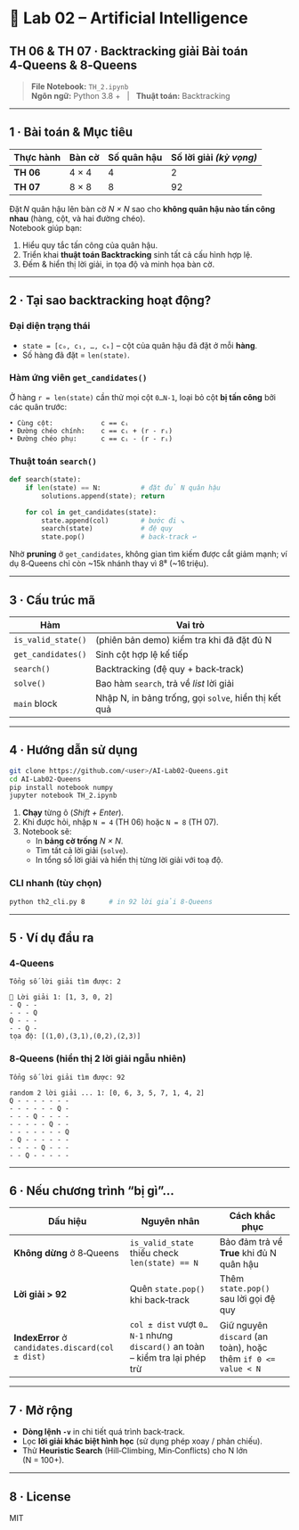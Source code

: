 # 🧩 Lab 02 – Artificial Intelligence  
## TH 06 & TH 07 · Backtracking giải Bài toán **4‑Queens** & **8‑Queens**

> **File Notebook:** `TH_2.ipynb`  
> **Ngôn ngữ:** Python 3.8 +   |   **Thuật toán:** Backtracking

---

## 1 · Bài toán & Mục tiêu

| Thực hành | Bàn cờ | Số quân hậu | Số lời giải *(kỳ vọng)* |
|-----------|--------|-------------|-------------------------|
| **TH 06** | 4 × 4  | 4 | 2 |
| **TH 07** | 8 × 8  | 8 | 92 |

Đặt *N* quân hậu lên bàn cờ *N × N* sao cho **không quân hậu nào tấn công nhau** (hàng, cột, và hai đường chéo).  
Notebook giúp bạn:

1. Hiểu quy tắc tấn công của quân hậu.  
2. Triển khai **thuật toán Backtracking** sinh tất cả cấu hình hợp lệ.  
3. Đếm & hiển thị lời giải, in tọa độ và minh họa bàn cờ.

---

## 2 · Tại sao backtracking hoạt động?

### Đại diện trạng thái  
- `state = [c₀, c₁, …, cₖ]` – cột của quân hậu đã đặt ở mỗi **hàng**.  
- Số hàng đã đặt = `len(state)`.

### Hàm ứng viên `get_candidates()`  
Ở hàng `r = len(state)` cần thử mọi cột `0…N‑1`, loại bỏ cột **bị tấn công** bởi các quân trước:

```text
• Cùng cột:            c == cᵢ
• Đường chéo chính:    c == cᵢ + (r - rᵢ)
• Đường chéo phụ:      c == cᵢ - (r - rᵢ)
```

### Thuật toán `search()`  

```python
def search(state):
    if len(state) == N:          # đặt đủ N quân hậu
        solutions.append(state); return

    for col in get_candidates(state):
        state.append(col)        # bước đi ↘
        search(state)            # đệ quy
        state.pop()              # back‑track ↩
```

Nhờ **pruning** ở `get_candidates`, không gian tìm kiếm được cắt giảm mạnh; ví dụ 8‑Queens chỉ còn ~15k nhánh thay vì 8⁸ (~16 triệu).

---

## 3 · Cấu trúc mã

| Hàm | Vai trò |
|-----|---------|
| `is_valid_state()` | (phiên bản demo) kiểm tra khi đã đặt đủ N |
| `get_candidates()` | Sinh cột hợp lệ kế tiếp |
| `search()` | Backtracking (đệ quy + back‑track) |
| `solve()` | Bao hàm `search`, trả về *list* lời giải |
| `main` block | Nhập N, in bảng trống, gọi `solve`, hiển thị kết quả |

---

## 4 · Hướng dẫn sử dụng

```bash
git clone https://github.com/<user>/AI-Lab02-Queens.git
cd AI-Lab02-Queens
pip install notebook numpy
jupyter notebook TH_2.ipynb
```

1. **Chạy** từng ô (*Shift + Enter*).  
2. Khi được hỏi, nhập `N = 4` (TH 06) hoặc `N = 8` (TH 07).  
3. Notebook sẽ:  
   - In **bảng cờ trống** *N × N*.  
   - Tìm tất cả lời giải (`solve`).  
   - In tổng số lời giải và hiển thị từng lời giải với toạ độ.

### CLI nhanh (tùy chọn)

```bash
python th2_cli.py 8      # in 92 lời giải 8‑Queens
```

---

## 5 · Ví dụ đầu ra

### 4‑Queens

```
Tổng số lời giải tìm được: 2

🔹 Lời giải 1: [1, 3, 0, 2]
- Q - -
- - - Q
Q - - -
- - Q -
tọa độ: [(1,0),(3,1),(0,2),(2,3)]
```

### 8‑Queens (hiển thị 2 lời giải ngẫu nhiên)

```
Tổng số lời giải tìm được: 92

random 2 lời giải ... 1: [0, 6, 3, 5, 7, 1, 4, 2]
Q - - - - - - -
- - - - - - Q -
- - - Q - - - -
- - - - - Q - -
- - - - - - - Q
- Q - - - - - -
- - - - Q - - -
- - Q - - - - -
```

---

## 6 · Nếu chương trình “bị gì”…

| Dấu hiệu | Nguyên nhân | Cách khắc phục |
|----------|-------------|----------------|
| **Không dừng** ở 8‑Queens | `is_valid_state` thiếu check `len(state) == N` | Bảo đảm trả về **True** khi đủ N quân hậu |
| **Lời giải > 92** | Quên `state.pop()` khi back‑track | Thêm `state.pop()` sau lời gọi đệ quy |
| **IndexError** ở `candidates.discard(col ± dist)` | `col ± dist` vượt `0…N‑1` nhưng `discard()` an toàn – kiểm tra lại phép trừ | Giữ nguyên `discard` (an toàn), hoặc thêm `if 0 <= value < N` |

---

## 7 · Mở rộng

- **Dòng lệnh `-v`** in chi tiết quá trình back‑track.  
- Lọc **lời giải khác biệt hình học** (sử dụng phép xoay / phản chiếu).  
- Thử **Heuristic Search** (Hill‑Climbing, Min‑Conflicts) cho N lớn (N = 100+).

---

## 8 · License
MIT


